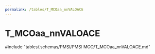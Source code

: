 ```yaml
---
permalink: /tables/T_MCOaa_nnVALOACE
---
```

# T_MCOaa_nnVALOACE

<!-- ATTENTION : Ne pas supprimer ou modifier la ligne ci-dessous -->
#include "tables/.schemas/PMSI/PMSI MCO/T_MCOaa_nnVALOACE.md"
<!-- ATTENTION : Ne pas supprimer ou modifier la ligne ci-dessus -->

